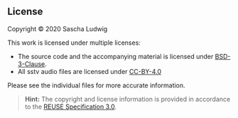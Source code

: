 ## License

Copyright © 2020 Sascha Ludwig

This work is licensed under multiple licenses:
- The source code and the accompanying material is licensed under [BSD-3-Clause](LICENSES/BSD-3-Clause.txt).
- All sstv audio files are licensed under [CC-BY-4.0](LICENSES/CC-BY-4.0.txt)

Please see the individual files for more accurate information.

> **Hint:** The copyright and license information is provided in accordance to the [REUSE Specification 3.0](https://reuse.software/spec/).
